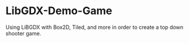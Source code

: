 # LibGDX-Demo-Game
Using LiBGDX with Box2D, Tiled, and more in order to create a top down shooter game.
